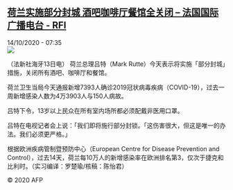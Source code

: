 <!--1602658456000-->
[荷兰实施部分封城 酒吧咖啡厅餐馆全关闭 – 法国国际广播电台 - RFI](http://www.rfi.fr//cn/contenu/20201014-%E8%8D%B7%E5%85%B0%E5%AE%9E%E6%96%BD%E9%83%A8%E5%88%86%E5%B0%81%E5%9F%8E-%E9%85%92%E5%90%A7%E5%92%96%E5%95%A1%E5%8E%85%E9%A4%90%E9%A6%86%E5%85%A8%E5%85%B3%E9%97%AD)
------

<div>14/10/2020 - 07:35</div><img src="https://s.rfi.fr/media/display/cd1c8e00-0de2-11eb-95d7-005056bff430/w:310/p:16x9/int0003b.201014133501.jpg"><div class="t-content__body u-clearfix"><p>（法新社海牙13日电）    荷兰总理吕特（Mark Rutte）今天表示将实施「部分封城」措施，关闭所有酒吧、咖啡厅和餐馆。</p><p>    荷兰卫生当局今天通报新增7393人确诊2019冠状病毒疾病（COVID-19），过去一周新增感染人数为4万3903人与150人病故。</p><p>    吕特下令，13岁以上民众在所有室内场所都必须配戴非医用口罩。</p><p>    吕特在电视记者会上说：「我们即将施行部分封锁。「这伤害很大，但这是唯一的办法。我们必须更严格。」</p><p></p><p>    根据欧洲疾病管制暨预防中心（European Centre for Disease Prevention and Control），过去14天，荷兰每10万人的新增感染率在欧洲排名第3，仅次于捷克和比利时。（实习编译：罗楚瑜/核稿：陈怡君）</p><p></p><p class="t-copyright">© 2020 AFP</p>        </div>
